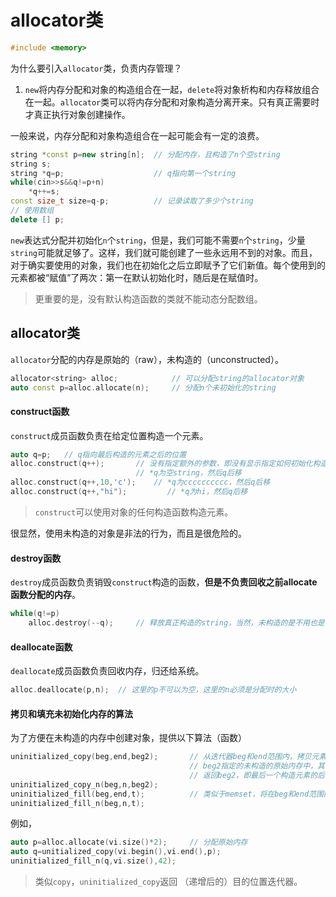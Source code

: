 # allocator类

```c++
#include <memory>
```
为什么要引入`allocator`类，负责内存管理？

1. `new`将内存分配和对象的构造组合在一起，`delete`将对象析构和内存释放组合在一起。`allocator`类可以将内存分配和对象构造分离开来。只有真正需要时才真正执行对象创建操作。 

一般来说，内存分配和对象构造组合在一起可能会有一定的浪费。
```c++
string *const p=new string[n];  // 分配内存，且构造了n个空string
string s;
string *q=p;                    // q指向第一个string
while(cin>>s&&q!=p+n)
    *q++=s;
const size_t size=q-p;          // 记录读取了多少个string
// 使用数组
delete [] p;                    
```
`new`表达式分配并初始化`n`个`string`，但是，我们可能不需要`n`个`string`，少量`string`可能就足够了。这样，我们就可能创建了一些永远用不到的对象。而且，对于确实要使用的对象，我们也在初始化之后立即赋予了它们新值。每个使用到的元素都被“赋值”了两次：第一在默认初始化时，随后是在赋值时。

> 更重要的是，没有默认构造函数的类就不能动态分配数组。

## allocator类

`allocator`分配的内存是原始的（raw），未构造的（unconstructed）。

```c++
allocator<string> alloc;            // 可以分配string的allocator对象
auto const p=alloc.allocate(n);     // 分配n个未初始化的string
```

#### construct函数

`construct`成员函数负责在给定位置构造一个元素。
```c++
auto q=p;   // q指向最后构造的元素之后的位置
alloc.construct(q++);       // 没有指定额外的参数，即没有显示指定如何初始化构造元素，则使用默认构造
                            // *q为空string，然后q后移
alloc.construct(q++,10,'c');    // *q为cccccccccc，然后q后移
alloc.construct(q++,"hi");         // *q为hi，然后q后移
```

> `construct`可以使用对象的任何构造函数构造元素。

很显然，使用未构造的对象是非法的行为，而且是很危险的。

#### destroy函数

`destroy`成员函数负责销毁`construct`构造的函数，**但是不负责回收之前allocate函数分配的内存**。
```c++
while(q!=p)
    alloc.destroy(--q);     // 释放真正构造的string，当然，未构造的是不用也是不允许destroy的
```

#### deallocate函数

`deallocate`成员函数负责回收内存，归还给系统。
```c++
alloc.deallocate(p,n);  // 这里的p不可以为空，这里的n必须是分配时的大小
```

#### 拷贝和填充未初始化内存的算法

为了方便在未构造的内存中创建对象，提供以下算法（函数）
```c++
uninitialized_copy(beg,end,beg2);       // 从迭代器beg和end范围内，拷贝元素到迭代器
                                        // beg2指定的未构造的原始内存中，其中beg2指向的内存必须足够大
                                        // 返回beg2，即最后一个构造元素的后一位
uninitialized_copy_n(beg,n,beg2);
uninitialized_fill(beg,end,t);          // 类似于memset，将在beg和end范围内的原始内存赋于t
uninitialized_fill_n(beg,n,t);
```

例如，
```c++
auto p=alloc.allocate(vi.size()*2);     // 分配原始内存
auto q=unitialized_copy(vi.begin(),vi.end(),p);
uninitialized_fill_n(q,vi.size(),42);
```

> 类似`copy`，`uninitialized_copy`返回 （递增后的）目的位置迭代器。
